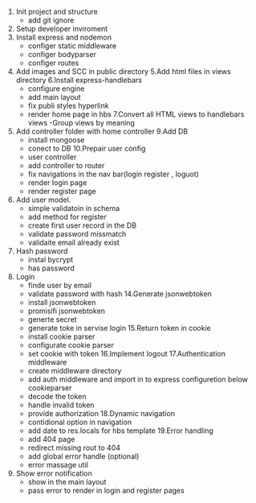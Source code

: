 1. Init project and structure
    - add git ignore
2. Setup developer inviroment
3. Install express and nodemon
    - configer static middleware
    - configer bodyparser
    - configer routes
4. Add images and SCC in public directory
5.Add html files in views directory
6.Install express-handlebars
    - configure engine
    - add main layout
    - fix publi styles hyperlink
    - render home page in hbs
7.Convert all HTML views to handlebars views
    -Group views by meaning
8. Add controller folder with home controller
9.Add DB 
    - install mongoose 
    - conect to DB
10.Prepair user config
    - user controller
    - add controller to router  
    - fix navigations in the nav bar(login register , loguot)
    - render login page
    - render register page
11. Add user model.
    - simple validatoin in schema
    - add method for register
    - create first user record in the DB
     - validate password missmatch
     - validaite email already exist
12. Hash password
    - instal bycrypt 
    - has password
13. Login
    - finde user by email
    - validate password with hash
14.Generate jsonwebtoken
    - install jsonwebtoken
    - promisifi jsonwebtoken
    - generte secret
    - generate toke in servise login
15.Return token in cookie
    - install cookie parser
    - configurate cookie parser
     - set cookie with token
16.Implement logout
17.Authentication middleware
    - create middleware directory
    - add auth middleware and import in to express configuretion below cookieparser
    - decode the token
    - handle invalid token
    - provide authorization
18.Dynamic navigation
    - contidional option in navigation
    - add date to res.locals for hbs template
19.Error handling
    - add 404 page
    - redirect missing rout to 404
    - add global error handle (optional)
    - error massage util
20. Show error notification
    - show in the main layout
    - pass error to render in login and register pages 
